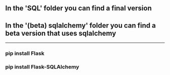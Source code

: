 ## In the 'SQL' folder you can find a final version
## In the '(beta) sqlalchemy' folder you can find a beta version that uses sqlalchemy

-----------------------------------
### pip install Flask
### pip install Flask-SQLAlchemy
